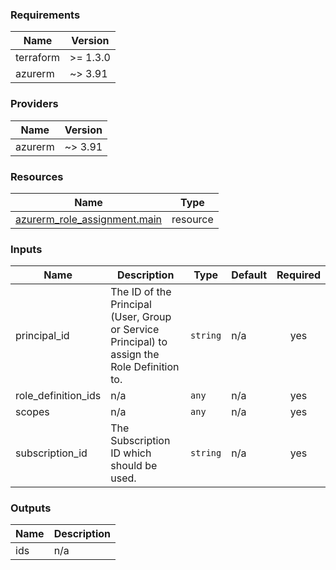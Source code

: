 <!-- BEGIN_TF_DOCS -->
### Requirements

| Name | Version |
|------|---------|
| terraform | >= 1.3.0 |
| azurerm | ~> 3.91 |

### Providers

| Name | Version |
|------|---------|
| azurerm | ~> 3.91 |

### Resources

| Name | Type |
|------|------|
| [azurerm_role_assignment.main](https://registry.terraform.io/providers/hashicorp/azurerm/latest/docs/resources/role_assignment) | resource |

### Inputs

| Name | Description | Type | Default | Required |
|------|-------------|------|---------|:--------:|
| principal\_id | The ID of the Principal (User, Group or Service Principal) to assign the Role Definition to. | `string` | n/a | yes |
| role\_definition\_ids | n/a | `any` | n/a | yes |
| scopes | n/a | `any` | n/a | yes |
| subscription\_id | The Subscription ID which should be used. | `string` | n/a | yes |

### Outputs

| Name | Description |
|------|-------------|
| ids | n/a |
<!-- END_TF_DOCS -->